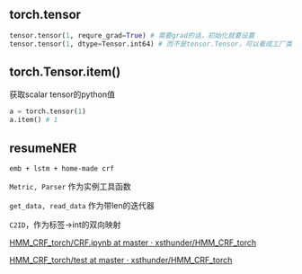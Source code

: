 torch.tensor
----------
```python
tensor.tensor(1, requre_grad=True) # 需要grad的话，初始化就要设置
tensor.tensor(1, dtype=Tensor.int64) # 而不是tensor.Tensor，可以看成工厂类
```

torch.Tensor.item()
--------
获取scalar tensor的python值
```python
a = torch.tensor(1)
a.item() # 1
```

resumeNER
----------
`emb + lstm + home-made crf`

`Metric, Parser` 作为实例工具函数

`get_data, read_data` 作为带len的迭代器

`C2ID`，作为标签->int的双向映射

[HMM_CRF_torch/CRF.ipynb at master · xsthunder/HMM_CRF_torch](https://github.com/xsthunder/HMM_CRF_torch/blob/master/nb/CRF.ipynb)

[HMM_CRF_torch/test at master · xsthunder/HMM_CRF_torch](https://github.com/xsthunder/HMM_CRF_torch/tree/master/test)
